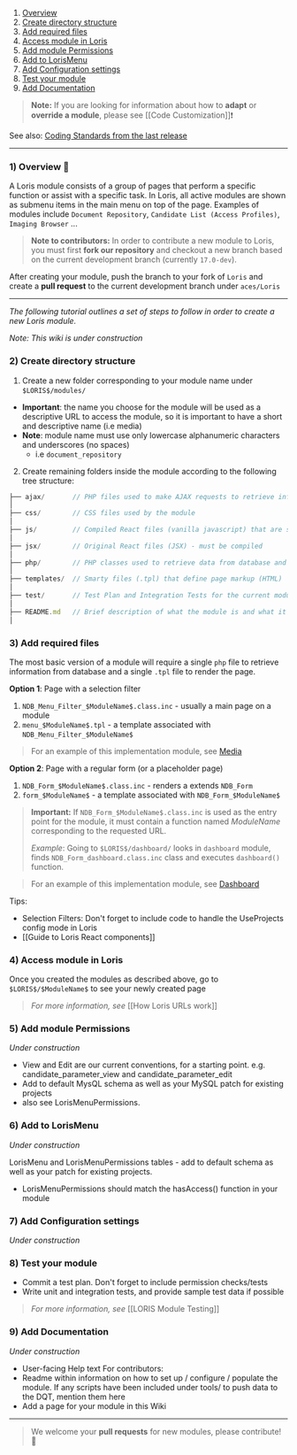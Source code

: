 1. [Overview](#1-overview)
2. [Create directory structure](#2-create-directory-structure)
3. [Add required files](#3-add-required-files)
4. [Access module in Loris](#4-access-module-in-loris)
5. [Add module Permissions](#5-add-module-permissions)
6. [Add to LorisMenu](#6-add-to-lorismenu)
7. [Add Configuration settings](#7-add-configuration-settings)
8. [Test your module](#8-test-your-module)
9. [Add Documentation](#9-add-documentation)


> **Note:** If you are looking for information about how to **adapt** or **override a module**, please see [[Code Customization]]❗

See also: [Coding Standards from the last release](https://github.com/aces/Loris/blob/master/docs/CodingStandards)

---

### 1) Overview 📝

A Loris module consists of a group of pages that perform a specific function or assist with a specific task. In Loris, all active modules are shown as submenu items in the main menu on top of the page. Examples of modules include ```Document Repository```, ```Candidate List (Access Profiles)```, ```Imaging Browser``` ...

>**Note to contributors:** In order to contribute a new module to Loris, you must first **fork our repository** and checkout a new branch based on the current development branch (currently `17.0-dev`). 
>
After creating your module, push the branch to your fork of `Loris` and create a **pull request** to the current development branch under `aces/Loris`

---

*The following tutorial outlines a set of steps to follow in order to create a new Loris module.*

*Note: This wiki is under construction*


### 2) Create directory structure

1. Create a new folder corresponding to your module name under ```$LORIS$/modules/```
  - **Important**: the name you choose for the module will be used as a descriptive URL to access the module, so it is important to have a short and descriptive name (i.e media)
 - **Note**: module name must use only lowercase alphanumeric characters and underscores (no spaces)
   - i.e `document_repository` 
2. Create remaining folders inside the module according to the following tree structure:

```js
├── ajax/       // PHP files used to make AJAX requests to retrieve information bypassing Loris page router
│
├── css/        // CSS files used by the module
│
├── js/         // Compiled React files (vanilla javascript) that are served to the browser
│
├── jsx/        // Original React files (JSX) - must be compiled
│
├── php/        // PHP classes used to retrieve data from database and display forms
│  
├── templates/  // Smarty files (.tpl) that define page markup (HTML)
│
├── test/       // Test Plan and Integration Tests for the current module
│
├── README.md   // Brief description of what the module is and what it does 
│
```

### 3) Add required files

The most basic version of a module will require a single `php` file to retrieve information from database and a single `.tpl` file to render the page.


**Option 1**: Page with a selection filter

1. `NDB_Menu_Filter_$ModuleName$.class.inc` - usually a main page on a module
2. `menu_$ModuleName$.tpl` - a template associated with `NDB_Menu_Filter_$ModuleName$`

>For an example of this implementation module, see [Media](https://github.com/aces/Loris/tree/master/modules/media)

**Option 2**: Page with a regular form (or a placeholder page)

1. `NDB_Form_$ModuleName$.class.inc` - renders a extends `NDB_Form`
2. `form_$ModuleName$` - a template associated with `NDB_Form_$ModuleName$`

>**Important:** If `NDB_Form_$ModuleName$.class.inc` is used as the entry point for the module, it must contain a function named $ModuleName$ corresponding to the requested URL.
>
>*Example*: Going to `$LORIS$/dashboard/` looks in `dashboard` module, finds `NDB_Form_dashboard.class.inc` class and executes `dashboard()` function.

>For an example of this implementation module, see [Dashboard](https://github.com/aces/Loris/tree/master/modules/dashboard)

Tips: 
* Selection Filters: Don't forget to include code to handle the UseProjects config mode in Loris
* [[Guide to Loris React components]]

### 4) Access module in Loris

Once you created the modules as described above, go to `$LORIS$/$ModuleName$` to see your newly created page

>*For more information, see* [[How Loris URLs work]]

### 5) Add module Permissions

*Under construction*

* View and Edit are our current conventions, for a starting point.  e.g. candidate_parameter_view and candidate_parameter_edit
* Add to default MysQL schema as well as your MySQL patch for existing projects
* also see LorisMenuPermissions.  

### 6) Add to LorisMenu

*Under construction*

LorisMenu and LorisMenuPermissions tables - add to default schema as well as your patch for existing projects.  
* LorisMenuPermissions should match the hasAccess() function in your module


### 7) Add Configuration settings

*Under construction*

### 8) Test your module

* Commit a test plan.  Don't forget to include permission checks/tests
* Write unit and integration tests, and provide sample test data if possible

>*For more information, see* [[LORIS Module Testing]]

### 9) Add Documentation

*Under construction*
* User-facing Help text 
For contributors: 
* Readme within information on how to set up / configure / populate the module.  If any scripts have been included under tools/ to push data to the DQT, mention them here
* Add a page for your module in this Wiki

---

>We welcome your **pull requests** for new modules, please contribute! 💯 
